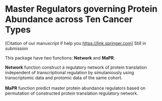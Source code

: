 # **Master Regulators governing Protein Abundance across Ten Cancer Types**

[Citation of our manuscript if help you https://link.springer.com] Still in submission

This package have two functions: **Network** and **MaPR**.

**Network** function construct a regulatory network of protein translation independent of transcriptional regulation by simutaniously using transcriptomic data and protomic data of the same cohort. <br /><br />
**MaPR** function predict master protein abundance regulators based on permutation of constructed protein translation regulatory network.
